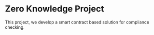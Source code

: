 # Zero Knowledge Project

This project, we develop a smart contract based solution for compliance checking.


